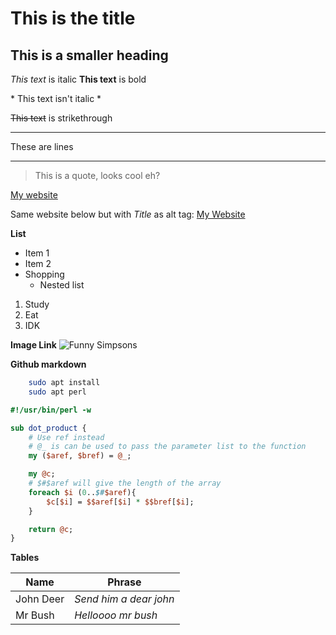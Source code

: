 # This is the title
## This is a smaller heading

*This text* is italic 
__This text__ is bold 

\* This text isn't italic \*

~~This text~~ is strikethrough

---
These are lines 
___

> This is a quote, looks cool eh? 

[My website](https://abdullah527382.github.io/eloquentJS/)

Same website below but with *Title* as alt tag:
[My Website](https://abdullah527382.github.io/eloquentJS/ "Abdullah Website")

__List__
* Item 1
* Item 2
* Shopping 
    * Nested list

1. Study
2. Eat 
3. IDK

__Image Link__
![Funny Simpsons](https://i2-prod.mirror.co.uk/incoming/article4826043.ece/ALTERNATES/s810/FrdUnjpeg.jpg) 


__Github markdown__ 
```bash
    sudo apt install
    sudo apt perl 
```

```perl
#!/usr/bin/perl -w

sub dot_product {
    # Use ref instead
    # @_ is can be used to pass the parameter list to the function
    my ($aref, $bref) = @_;

    my @c;
    # $#$aref will give the length of the array
    foreach $i (0..$#$aref){
        $c[$i] = $$aref[$i] * $$bref[$i];
    }

    return @c;
}

```
__Tables__

| Name      | Phrase                 |
| ----------| ---------------------  |
| John Deer | *Send him a dear john* |
| Mr Bush   | *Helloooo mr bush*     | 

